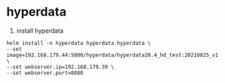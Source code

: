 # hyperdata

1. install hyperdata
```
helm install -n hyperdata hyperdata hyperdata \
--set image=192.168.179.44:5000/hyperdata/hyperdata20.4_hd_test:20210825_v1 \
--set webserver.ip=192.168.179.39 \
--set webserver.port=8080
```